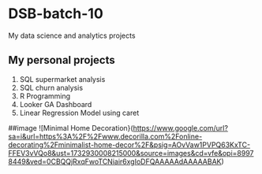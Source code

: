 # DSB-batch-10
My data science and analytics projects

## My personal projects

1. SQL supermarket analysis
2. SQL churn analysis
3. R Programming
4. Looker GA Dashboard
5. Linear Regression Model using caret

##image
![Minimal Home Decoration}(https://www.google.com/url?sa=i&url=https%3A%2F%2Fwww.decorilla.com%2Fonline-decorating%2Fminimalist-home-decor%2F&psig=AOvVaw1PVPQ63KxTC-FFEV3vVQo8&ust=1732930008215000&source=images&cd=vfe&opi=89978449&ved=0CBQQjRxqFwoTCNiair6xgIoDFQAAAAAdAAAAABAK)
